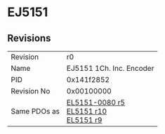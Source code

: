 # EJ5151

## Revisions
<table>
<tr>
<td>Revision</td>
<td>r0</td>
</tr>
<tr>
<td>Name</td>
<td>EJ5151 1Ch. Inc. Encoder</td>
</tr>
<tr>
<td>PID</td>
<td>0x141f2852</td>
</tr>
<tr>
<td>Revision No</td>
<td>0x00100000</td>
</tr>
<tr>
<td>Same PDOs as</td>
<td><a href="EL5151-0080.md">EL5151-0080 r5</a><br/><a href="EL5151.md">EL5151 r10</a><br/><a href="EL5151.md">EL5151 r9</a></td>
</tr>
</table>
